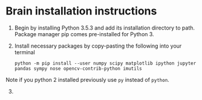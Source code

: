 # Brain installation instructions #

1. Begin by installing Python 3.5.3 and add its installation directory to path. Package manager pip comes pre-installed for Python 3.

2. Install necessary packages by copy-pasting the following into your terminal
    ```
    python -m pip install --user numpy scipy matplotlib ipython jupyter pandas sympy nose opencv-contrib-python imutils
    ```
Note if you python 2 installed previously use `py` instead of `python`.

3. 

